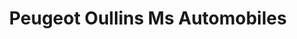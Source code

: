 ---
title: "Peugeot Oullins Ms Automobiles"
url: /oullins/peugeot-oullins-ms-automobiles/
shop: réparation de voitures
---